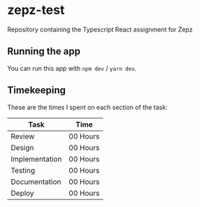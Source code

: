 # zepz-test

Repository containing the Typescript React assignment for Zepz

## Running the app

You can run this app with `npm dev` / `yarn dev`.

## Timekeeping

These are the times I spent on each section of the task:

| Task           | Time     |
| -------------- | -------- |
| Review         | 00 Hours |
| Design         | 00 Hours |
| Implementation | 00 Hours |
| Testing        | 00 Hours |
| Documentation  | 00 Hours |
| Deploy         | 00 Hours |
